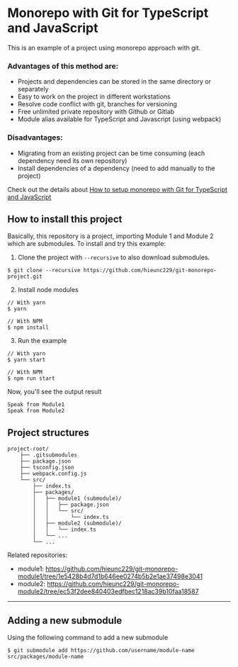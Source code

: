 # Monorepo with Git for TypeScript and JavaScript

This is an example of a project using monorepo approach with git. 

### Advantages of this method are:
- Projects and dependencies can be stored in the same directory or separately
- Easy to work on the project in different workstations
- Resolve code conflict with git, branches for versioning
- Free unlimited private repository with Github or Gitlab
- Module alias available for TypeScript and Javascript (using webpack)

### Disadvantages:
- Migrating from an existing project can be time consuming (each dependency need its own repository)
- Install dependencies of a dependency (need to add manually to the project)

Check out the details about [How to setup monorepo with Git for TypeScript and JavaScript](https://inverr.com/blog/setup-git-monorepo-for-javascript-typescript)

## How to install this project


Basically, this repository is a project, importing Module 1 and Module 2 which are submodules. To install and try this example:

1. Clone the project with `--recursive` to also download submodules.

```ssh
$ git clone --recursive https://github.com/hieunc229/git-monorepo-project.git
```

2. Install node modules 

```ssh
// With yarn
$ yarn

// With NPM
$ npm install
```

3. Run the example

```ssh
// With yarn
$ yarn start

// With NPM
$ npm run start
```

Now, you'll see the output result

```
Speak from Module1
Speak from Module2
```

## Project structures

```
project-root/
    ├── .gitsubmodules
    ├── package.json
    ├── tsconfig.json
    ├── webpack.config.js
    └── src/
        ├── index.ts
        ├── packages/
        │   ├── module1 (submodule)/ 
        │   │   ├── package.json
        │   │   └── src/
        │   │       └── index.ts
        │   ├── module2 (submodule)/
        │   │   └── index.ts
        │   └── ...
        └── ...
```

Related repositories:
- module1: https://github.com/hieunc229/git-monorepo-module1/tree/1e5428b4d7d1b646ee0274b5b2e1ae37498e3041
- module2: https://github.com/hieunc229/git-monorepo-module2/tree/ec53f2dee840403edfbec1218ac39b10faa18587

---

## Adding a new submodule

Using the following command to add a new submodule
```ssh
$ git submodule add https://github.com/username/module-name src/packages/module-name 
```